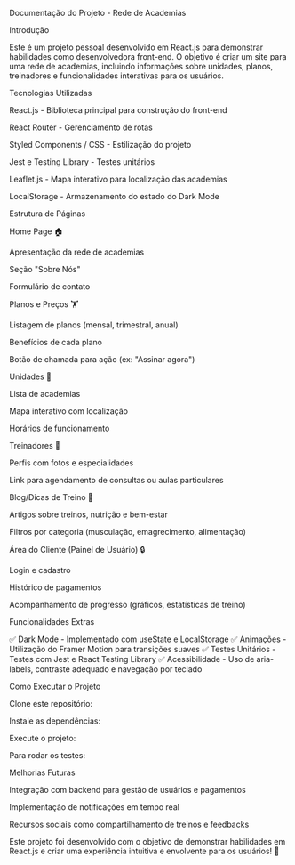 Documentação do Projeto - Rede de Academias

Introdução

Este é um projeto pessoal desenvolvido em React.js para demonstrar habilidades como desenvolvedora front-end. O objetivo é criar um site para uma rede de academias, incluindo informações sobre unidades, planos, treinadores e funcionalidades interativas para os usuários.

Tecnologias Utilizadas

React.js - Biblioteca principal para construção do front-end

React Router - Gerenciamento de rotas

Styled Components / CSS - Estilização do projeto


Jest e Testing Library - Testes unitários

Leaflet.js - Mapa interativo para localização das academias

LocalStorage - Armazenamento do estado do Dark Mode

Estrutura de Páginas

Home Page 🏠

Apresentação da rede de academias

Seção "Sobre Nós"

Formulário de contato

Planos e Preços 🏋️

Listagem de planos (mensal, trimestral, anual)

Benefícios de cada plano

Botão de chamada para ação (ex: "Assinar agora")

Unidades 📍

Lista de academias

Mapa interativo com localização

Horários de funcionamento

Treinadores 💪

Perfis com fotos e especialidades

Link para agendamento de consultas ou aulas particulares

Blog/Dicas de Treino 📝

Artigos sobre treinos, nutrição e bem-estar

Filtros por categoria (musculação, emagrecimento, alimentação)

Área do Cliente (Painel de Usuário) 🔒

Login e cadastro

Histórico de pagamentos

Acompanhamento de progresso (gráficos, estatísticas de treino)

Funcionalidades Extras

✅ Dark Mode - Implementado com useState e LocalStorage
✅ Animações - Utilização do Framer Motion para transições suaves
✅ Testes Unitários - Testes com Jest e React Testing Library
✅ Acessibilidade - Uso de aria-labels, contraste adequado e navegação por teclado

Como Executar o Projeto

Clone este repositório:

Instale as dependências:

Execute o projeto:

Para rodar os testes:

Melhorias Futuras

Integração com backend para gestão de usuários e pagamentos

Implementação de notificações em tempo real

Recursos sociais como compartilhamento de treinos e feedbacks

Este projeto foi desenvolvido com o objetivo de demonstrar habilidades em React.js e criar uma experiência intuitiva e envolvente para os usuários! 🚀

